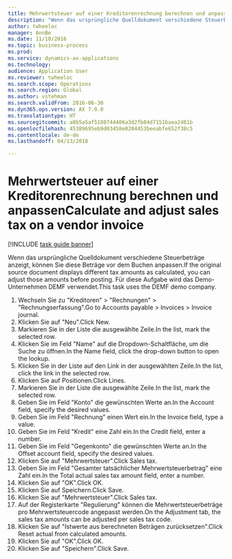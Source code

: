 ```yaml
--- 
title: Mehrwertsteuer auf einer Kreditorenrechnung berechnen und anpassen
description: "Wenn das ursprüngliche Quelldokument verschiedene Steuerbeträge anzeigt, können Sie diese Beträge vor dem Buchen anpassen."
author: twheeloc
manager: AnnBe
ms.date: 11/10/2016
ms.topic: business-process
ms.prod: 
ms.service: dynamics-ax-applications
ms.technology: 
audience: Application User
ms.reviewer: twheeloc
ms.search.scope: Operations
ms.search.region: Global
ms.author: vstehman
ms.search.validFrom: 2016-06-30
ms.dyn365.ops.version: AX 7.0.0
ms.translationtype: HT
ms.sourcegitcommit: a8b5a5af5108744406a3d2fb84d7151baea2481b
ms.openlocfilehash: 45389695eb9d03458e0204453beeabfe652f38c5
ms.contentlocale: de-de
ms.lasthandoff: 04/13/2018

---
```

# <a name="calculate-and-adjust-sales-tax-on-a-vendor-invoice"></a><span data-ttu-id="936bf-103">Mehrwertsteuer auf einer Kreditorenrechnung berechnen und anpassen</span><span class="sxs-lookup"><span data-stu-id="936bf-103">Calculate and adjust sales tax on a vendor invoice</span></span>

[!INCLUDE [task guide banner](../../includes/task-guide-banner.md)]

<span data-ttu-id="936bf-104">Wenn das ursprüngliche Quelldokument verschiedene Steuerbeträge anzeigt, können Sie diese Beträge vor dem Buchen anpassen.</span><span class="sxs-lookup"><span data-stu-id="936bf-104">If the original source document displays different tax amounts as calculated, you can adjust those amounts before posting.</span></span> <span data-ttu-id="936bf-105">Für diese Aufgabe wird das Demo-Unternehmen DEMF verwendet.</span><span class="sxs-lookup"><span data-stu-id="936bf-105">This task uses the DEMF demo company.</span></span>

1. <span data-ttu-id="936bf-106">Wechseln Sie zu "Kreditoren" > "Rechnungen" > "Rechnungserfassung".</span><span class="sxs-lookup"><span data-stu-id="936bf-106">Go to Accounts payable > Invoices > Invoice journal.</span></span>
2. <span data-ttu-id="936bf-107">Klicken Sie auf "Neu".</span><span class="sxs-lookup"><span data-stu-id="936bf-107">Click New.</span></span>
3. <span data-ttu-id="936bf-108">Markieren Sie in der Liste die ausgewählte Zeile.</span><span class="sxs-lookup"><span data-stu-id="936bf-108">In the list, mark the selected row.</span></span>
4. <span data-ttu-id="936bf-109">Klicken Sie im Feld "Name" auf die Dropdown-Schaltfläche, um die Suche zu öffnen.</span><span class="sxs-lookup"><span data-stu-id="936bf-109">In the Name field, click the drop-down button to open the lookup.</span></span>
5. <span data-ttu-id="936bf-110">Klicken Sie in der Liste auf den Link in der ausgewählten Zeile.</span><span class="sxs-lookup"><span data-stu-id="936bf-110">In the list, click the link in the selected row.</span></span>
6. <span data-ttu-id="936bf-111">Klicken Sie auf Positionen.</span><span class="sxs-lookup"><span data-stu-id="936bf-111">Click Lines.</span></span>
7. <span data-ttu-id="936bf-112">Markieren Sie in der Liste die ausgewählte Zeile.</span><span class="sxs-lookup"><span data-stu-id="936bf-112">In the list, mark the selected row.</span></span>
8. <span data-ttu-id="936bf-113">Geben Sie im Feld "Konto" die gewünschten Werte an.</span><span class="sxs-lookup"><span data-stu-id="936bf-113">In the Account field, specify the desired values.</span></span>
9. <span data-ttu-id="936bf-114">Geben Sie im Feld "Rechnung" einen Wert ein.</span><span class="sxs-lookup"><span data-stu-id="936bf-114">In the Invoice field, type a value.</span></span>
10. <span data-ttu-id="936bf-115">Geben Sie im Feld "Kredit" eine Zahl ein.</span><span class="sxs-lookup"><span data-stu-id="936bf-115">In the Credit field, enter a number.</span></span>
11. <span data-ttu-id="936bf-116">Geben Sie im Feld "Gegenkonto" die gewünschten Werte an.</span><span class="sxs-lookup"><span data-stu-id="936bf-116">In the Offset account field, specify the desired values.</span></span>
12. <span data-ttu-id="936bf-117">Klicken Sie auf "Mehrwertsteuer".</span><span class="sxs-lookup"><span data-stu-id="936bf-117">Click Sales tax.</span></span>
13. <span data-ttu-id="936bf-118">Geben Sie im Feld "Gesamter tatsächlicher Mehrwertsteuerbetrag" eine Zahl ein.</span><span class="sxs-lookup"><span data-stu-id="936bf-118">In the Total actual sales tax amount field, enter a number.</span></span>
14. <span data-ttu-id="936bf-119">Klicken Sie auf "OK".</span><span class="sxs-lookup"><span data-stu-id="936bf-119">Click OK.</span></span>
15. <span data-ttu-id="936bf-120">Klicken Sie auf Speichern.</span><span class="sxs-lookup"><span data-stu-id="936bf-120">Click Save.</span></span>
16. <span data-ttu-id="936bf-121">Klicken Sie auf "Mehrwertsteuer".</span><span class="sxs-lookup"><span data-stu-id="936bf-121">Click Sales tax.</span></span>
17. <span data-ttu-id="936bf-122">Auf der Registerkarte "Regulierung" können die Mehrwertsteuerbeträge pro Mehrwertsteuercode angepasst werden.</span><span class="sxs-lookup"><span data-stu-id="936bf-122">On the Adjustment tab, the sales tax amounts can be adjusted per sales tax code.</span></span>
18. <span data-ttu-id="936bf-123">Klicken Sie auf "Istwerte aus berechneten Beträgen zurücksetzen".</span><span class="sxs-lookup"><span data-stu-id="936bf-123">Click Reset actual from calculated amounts.</span></span>
19. <span data-ttu-id="936bf-124">Klicken Sie auf "OK".</span><span class="sxs-lookup"><span data-stu-id="936bf-124">Click OK.</span></span>
20. <span data-ttu-id="936bf-125">Klicken Sie auf "Speichern".</span><span class="sxs-lookup"><span data-stu-id="936bf-125">Click Save.</span></span>


